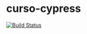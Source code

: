 # curso-cypress

[![Build Status](https://github.com/doamaral/curso-cypress/workflows/CI%20SCRIPT/badge.svg)](https://github.com/doamaral/curso-cypress/actions)
